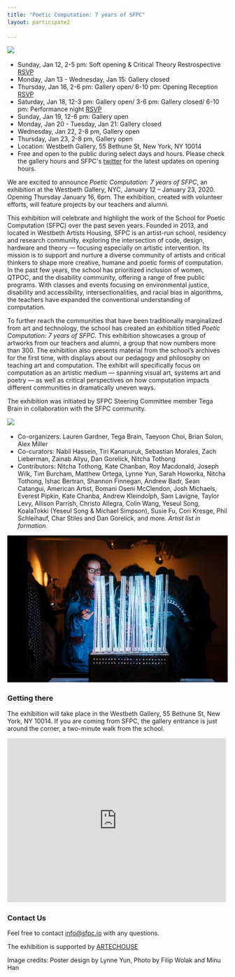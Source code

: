 ```yaml
---
title: "Poetic Computation: 7 years of SFPC"
layout: participate2

---
```


![](/static/img/sevenyears/2020_SFPC_seven_years_poster_lynne_yun.jpg)

- Sunday, Jan 12, 2-5 pm: Soft opening & Critical Theory Restrospective [RSVP](https://www.eventbrite.com/e/sfpc-critical-theory-retrospective-tickets-87642734779)
- Monday, Jan 13 - Wednesday, Jan 15: Gallery closed
- Thursday, Jan 16, 2-6 pm: Gallery open/ 6-10 pm: Opening Reception [RSVP](https://www.eventbrite.com/e/poetic-computation-the-first-seven-years-opening-tickets-87324900127)
- Saturday, Jan 18, 12-3 pm: Gallery open/ 3-6 pm: Gallery closed/ 6-10 pm: Performance night [RSVP](https://www.eventbrite.com/e/sfpc-performance-night-tickets-88842413049)
- Sunday, Jan 19, 12-6 pm: Gallery open
- Monday, Jan 20 - Tuesday, Jan 21: Gallery closed
- Wednesday, Jan 22, 2-8 pm, Gallery open
- Thursday, Jan 23, 2-8 pm, Gallery open
- Location: Westbeth Gallery, 55 Bethune St, New York, NY 10014
- Free and open to the public during select days and hours. Please check the gallery hours and SFPC's [twitter](https://twitter.com/sfpc) for the latest updates on opening hours.

We are excited to announce *Poetic Computation: 7 years of SFPC*, an exhibition at the Westbeth Gallery, NYC, January 12 – January 23, 2020. Opening Thursday January 16, 6pm. The exhibition, created with volunteer efforts, will feature projects by our teachers and alumni.

This exhibition will celebrate and highlight the work of the School for Poetic Computation (SFPC) over the past seven years. Founded in 2013, and located in Westbeth Artists Housing, SFPC is an artist-run school, residency and research community, exploring the intersection of code, design, hardware and theory — focusing especially on artistic intervention. Its mission is to support and nurture a diverse community of artists and critical thinkers to shape more creative, humane and poetic forms of computation. In the past few years, the school has prioritized inclusion of women, QTPOC, and the disability community, offering a range of free public programs. With classes and events focusing on environmental justice, disability and accessibility, intersectionalities, and racial bias in algorithms, the teachers have expanded the conventional understanding of computation.

To further reach the communities that have been traditionally marginalized from art and technology, the school has created an exhibition titled *Poetic Computation: 7 years of SFPC*. This exhibition showcases a group of artworks from our teachers and alumni, a group that now numbers more than 300. The exhibition also presents material from the school’s archives for the first time, with displays about our pedagogy and philosophy on teaching art and computation. The exhibit will specifically focus on computation as an artistic medium — spanning visual art, systems art and poetry — as well as critical perspectives on how computation impacts different communities in dramatically uneven ways.

The exhibition was initiated by SFPC Steering Committee member Tega Brain in collaboration with the SFPC community.


![](/static/img/sevenyears/exhibition_filip.png)

- Co-organizers: Lauren Gardner, Tega Brain, Taeyoon Choi, Brian Solon, Alex Miller
- Co-curators: Nabil Hassein, Tiri Kananuruk, Sebastian Morales, Zach Lieberman, Zainab Aliyu, Dan Gorelick, Nitcha Tothong
- Contributors: Nitcha Tothong, Kate Chanban, Roy Macdonald, Joseph Wilk, Tim Burcham, Matthew Ortega, Lynne Yun, Sarah Howorka, Nitcha Tothong, Ishac Bertran, Shannon Finnegan, Andrew Badr, Sean Catangui, American Artist, Bomani Oseni McClendon, Josh Michaels, Everest Pipkin, Kate Chanba, Andrew Kleindolph, Sam Lavigne, Taylor Levy, Allison Parrish, Christo Allegra, Colin Wang, Yeseul Song, KoalaTokki (Yeseul Song & Michael Simpson), Susie Fu, Cori Kresge, Phil  Schleihauf, Char Stiles and Dan Gorelick, and more.  *Artist list in formation.*

![](/static/img/sevenyears/hmu_SfPC_Fall2018-Showcase-115.jpg)

### Getting there

The exhibition will take place in the Westbeth Gallery, 55 Bethune St, New York, NY 10014.
If you are coming from SFPC, the gallery entrance is just around the corner, a two-minute walk from the school.

<iframe src="https://www.google.com/maps/embed?pb=!1m28!1m12!1m3!1d3023.159082381927!2d-74.01099218451357!3d40.736524929329256!2m3!1f0!2f0!3f0!3m2!1i1024!2i768!4f13.1!4m13!3e2!4m5!1s0x89c259eb002ef131%3A0xa0fac3b59ef10e21!2sSchool%20For%20Poetic%20Computation%2C%20155%20Bank%20St%2C%20New%20York%2C%20NY%2010014!3m2!1d40.7365645!2d-74.00929409999999!4m5!1s0x89c259eae45711ed%3A0xf0448c3a95c7d589!2sWestbeth%20Gallery%2C%20Bethune%20Street%2C%20New%20York%2C%20NY!3m2!1d40.736855999999996!2d-74.00842899999999!5e0!3m2!1sen!2sus!4v1578524662832!5m2!1sen!2sus" width="500" height="375" frameborder="0" style="border:0;" allowfullscreen=""></iframe>

### Contact Us

Feel free to contact [info@sfpc.io](mailto:info@sfpc.io) with any questions.

The exhibition is supported by [ARTECHOUSE](https://www.artechouse.com/)

Image credits: Poster design by Lynne Yun, Photo by Filip Wolak and Minu Han

